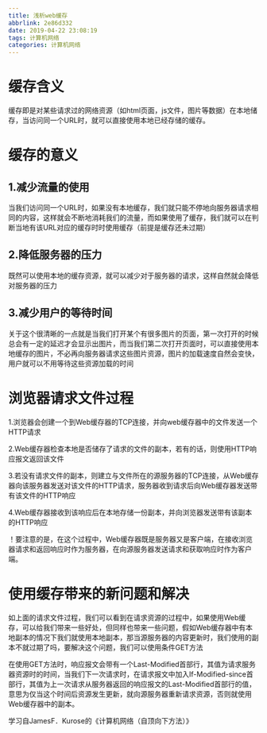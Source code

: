```yaml
---
title: 浅析web缓存
abbrlink: 2e86d332
date: 2019-04-22 23:08:19
tags: 计算机网络
categories: 计算机网络
---
```

# 缓存含义
缓存即是对某些请求过的网络资源（如html页面，js文件，图片等数据）在本地储存，当访问同一个URL时，就可以直接使用本地已经存储的缓存。
<!-- more -->
# 缓存的意义
## 1.减少流量的使用
当我们访问同一个URL时，如果没有本地缓存，我们就只能不停地向服务器请求相同的内容，这样就会不断地消耗我们的流量，而如果使用了缓存，我们就可以在判断当地有该URL对应的缓存时时使用缓存（前提是缓存还未过期）

## 2.降低服务器的压力
既然可以使用本地的缓存资源，就可以减少对于服务器的请求，这样自然就会降低对服务器的压力

## 3.减少用户的等待时间
关于这个很清晰的一点就是当我们打开某个有很多图片的页面，第一次打开的时候总会有一定的延迟才会显示出图片，而当我们第二次打开页面时，可以直接使用本地缓存的图片，不必再向服务器请求这些图片资源，图片的加载速度自然会变快，用户就可以不用等待这些资源加载的时间

# 浏览器请求文件过程
1.浏览器会创建一个到Web缓存器的TCP连接，并向web缓存器中的文件发送一个HTTP请求

2.Web缓存器检查本地是否储存了请求的文件的副本，若有的话，则使用HTTP响应报文返回该文件

3.若没有请求文件的副本，则建立与文件所在的源服务器的TCP连接，从Web缓存器向该服务器发送对该文件的HTTP请求，服务器收到请求后向Web缓存器发送带有该文件的HTTP响应

4.Web缓存器接收到该响应后在本地存储一份副本，并向浏览器发送带有该副本的HTTP响应

！要注意的是，在这个过程中，Web缓存器既是服务器又是客户端，在接收浏览器请求和返回响应时作为服务器，在向源服务器发送请求和获取响应时作为客户端。

# 使用缓存带来的新问题和解决
如上面的请求文件过程，我们可以看到在请求资源的过程中，如果使用Web缓存，可以给我们带来一些好处，但同样也带来一些问题，假如Web缓存器中有本地副本的情况下我们就使用本地副本，那当源服务器的内容更新时，我们使用的副本不就过期了吗，要解决这个问题，我们可以使用条件GET方法

在使用GET方法时，响应报文会带有一个Last-Modified首部行，其值为请求服务器资源时的时间，当我们下一次请求时，在请求报文中加入If-Modified-since首部行，其值为上一次请求从服务器返回的响应报文的Last-Modified首部行的值，意思为仅当这个时间后资源发生更新，就向源服务器重新请求资源，否则就使用Web缓存器中的副本。

学习自JamesF．Kurose的《计算机网络（自顶向下方法）》
